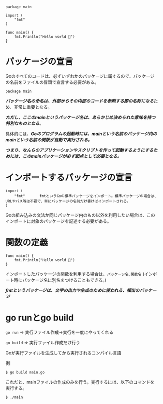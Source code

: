 ```
package main

import (
	"fmt"
)

func main() {
	fmt.Println("Hello world 🍣")
}
```

# パッケージの宣言

Goのすべてのコードは、必ずいずれかのパッケージに属するので、パッケージの名前をファイルの冒頭で宣言する必要がある。

```
package main
```

***パッケージ名の命名は、外部からその内部のコードを参照する際の名称になる***ため、非常に重要となる。

***ただし、ここのmainというパッケージ名は、あらかじめ決められた意味を持つ特別なものとなる。***

具体的には、***Goのプログラムの起動時には、mainという名前のパッケージ内のmainという名前の関数が自動で実行される。***

***つまり、なんらのアプリケーションやスクリプトを作って起動するようにするためには、このmainパッケージが必ず起点として必要となる。***

# インポートするパッケージの宣言

```
import (
	"fmt"　　　　fmtというGoの標準パッケージをインポート。標準パッケージの場合は、URLやパス等は不要で、単にパッケージの名前だけ書けばインポートされる。
)
```

Goの組み込みの文法か同じパッケージ内のもの以外を利用したい場合は、このインポートに対象のパッケージを記述する必要がある。

# 関数の定義

```
func main() {
	fmt.Println("Hello world 🍣")
}
```

インポートしたパッケージの関数を利用する場合は、```パッケージ名.関数名``` (インポート時にパッケージ名に別名をつけることもできる。)

***fmtというパッケージは、文字の出力や生成のために使われる、頻出のパッケージ***

# go runとgo build

```go run``` => 実行ファイル作成→実行を一度にやってくれる

```go build``` => 実行ファイル作成だけ行う

Goが実行ファイルを生成してから実行されるコンパイル言語

例

```
$ go build main.go
```

これだと、mainファイルの作成のみを行う。実行するには、以下のコマンドを実行する。

```
$ ./main
```
